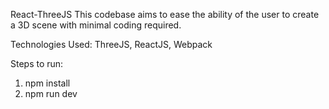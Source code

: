 React-ThreeJS
This codebase aims to ease the ability of the user to create a 3D scene with minimal coding required.

Technologies Used: ThreeJS, ReactJS, Webpack

Steps to run: 
1. npm install
2. npm run dev
